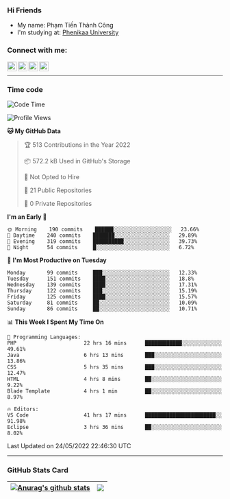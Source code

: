 ### Hi Friends

- My name: Phạm Tiến Thành Công
- I'm studying at: [Phenikaa University]


### Connect with me:
[<img align="left" alt="PhamTienThanhCong | Facebook" width="22px" src="https://upload.wikimedia.org/wikipedia/commons/thumb/1/16/Facebook-icon-1.png/640px-Facebook-icon-1.png" />][facebook]
[<img align="left" alt="PhamTienThanhCong | Zalo" width="22px" src="https://www.anphatpc.com.vn/template/anphat_2020v2/images/icon-zalo.jpg" />][zalo]
[<img align="left" alt="PhamTienThanhCong | LinkedIn" width="22px" src="https://cdn3.iconfinder.com/data/icons/inficons/512/linkedin.png" />][linkedin]
[<img align="left" alt="PhamTienThanhCong | tiktok" width="22px" src="https://cdn.worldvectorlogo.com/logos/tiktok-logo.svg" />][tiktok]

<br />

---

### Time code

<!--START_SECTION:waka-->
![Code Time](http://img.shields.io/badge/Code%20Time-377%20hrs%208%20mins-blue)

![Profile Views](http://img.shields.io/badge/Profile%20Views-112-blue)

**🐱 My GitHub Data** 

> 🏆 513 Contributions in the Year 2022
 > 
> 📦 572.2 kB Used in GitHub's Storage 
 > 
> 🚫 Not Opted to Hire
 > 
> 📜 21 Public Repositories 
 > 
> 🔑 0 Private Repositories  
 > 
**I'm an Early 🐤** 

```text
🌞 Morning    190 commits    ██████░░░░░░░░░░░░░░░░░░░   23.66% 
🌆 Daytime    240 commits    ███████░░░░░░░░░░░░░░░░░░   29.89% 
🌃 Evening    319 commits    ██████████░░░░░░░░░░░░░░░   39.73% 
🌙 Night      54 commits     █░░░░░░░░░░░░░░░░░░░░░░░░   6.72%

```
📅 **I'm Most Productive on Tuesday** 

```text
Monday       99 commits     ███░░░░░░░░░░░░░░░░░░░░░░   12.33% 
Tuesday      151 commits    ████░░░░░░░░░░░░░░░░░░░░░   18.8% 
Wednesday    139 commits    ████░░░░░░░░░░░░░░░░░░░░░   17.31% 
Thursday     122 commits    ███░░░░░░░░░░░░░░░░░░░░░░   15.19% 
Friday       125 commits    ████░░░░░░░░░░░░░░░░░░░░░   15.57% 
Saturday     81 commits     ██░░░░░░░░░░░░░░░░░░░░░░░   10.09% 
Sunday       86 commits     ██░░░░░░░░░░░░░░░░░░░░░░░   10.71%

```


📊 **This Week I Spent My Time On** 

```text
💬 Programming Languages: 
PHP                      22 hrs 16 mins      ████████████░░░░░░░░░░░░░   49.61% 
Java                     6 hrs 13 mins       ███░░░░░░░░░░░░░░░░░░░░░░   13.86% 
CSS                      5 hrs 35 mins       ███░░░░░░░░░░░░░░░░░░░░░░   12.47% 
HTML                     4 hrs 8 mins        ██░░░░░░░░░░░░░░░░░░░░░░░   9.22% 
Blade Template           4 hrs 1 min         ██░░░░░░░░░░░░░░░░░░░░░░░   8.97%

🔥 Editors: 
VS Code                  41 hrs 17 mins      ███████████████████████░░   91.98% 
Eclipse                  3 hrs 36 mins       ██░░░░░░░░░░░░░░░░░░░░░░░   8.02%

```


 Last Updated on 24/05/2022 22:46:30 UTC
<!--END_SECTION:waka-->

---

### GitHub Stats Card

| <a href="https://github.com/phamtienthanhcong"><img align="center" src="https://github-readme-stats.vercel.app/api?username=PhamTienThanhCong&show_icons=true&include_all_commits=true&theme=buefy&hide_border=true&theme=ocean_dark" alt="Anurag's github stats" /></a> | <a href="https://github.com/phamtienthanhcong"><img align="center" src="https://github-readme-stats.vercel.app/api/top-langs/?username=PhamTienThanhCong&layout=compact&theme=buefy&hide_border=true&theme=ocean_dark" /></a> |
| ------------- | ------------- |

[Phenikaa University]: https://phenikaa-uni.edu.vn/vi
[facebook]: https://www.facebook.com/phamtienthanhcong
[linkedin]: https://linkedin.com/in/phamtienthanhcong
[zalo]: https://zalo.me/0396396332
[tiktok]: https://www.tiktok.com/@phamtienthanhcong
[web]: https://github.com/PhamTienThanhCong/web_dev
[min project]: https://github.com/PhamTienThanhCong/Project-Of-Web
[c and cpp]: https://github.com/PhamTienThanhCong/Code_C_and_Cpro
[python]: https://github.com/PhamTienThanhCong/Python_beginer
